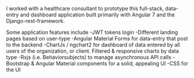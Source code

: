 
I worked with a healthcare consultant to prototype this full-stack, data-entry and dashboard application built primarily with Angular 7 and the Django-rest-framework.  

Some application features include
-JWT tokens login
-Different landing pages based on user-type
-Angular Material Forms for data-entry that post to the backend
-ChartJs / ngchart2 for dashboard of data entered by all users of the organization, or client.  Filtered & responsive charts by data type
-Rxjs (i.e. Behaviorsubjects) to manage asynchronous API calls
-Bootstrap & Angular Material components for a solid, appealing UI
-CSS for the UI

